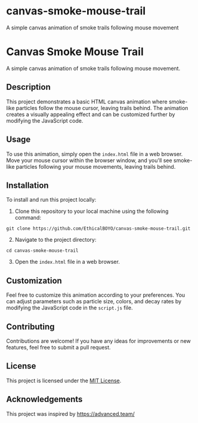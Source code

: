 # canvas-smoke-mouse-trail
A simple canvas animation of smoke trails following mouse movement

# Canvas Smoke Mouse Trail

A simple canvas animation of smoke trails following mouse movement.

## Description

This project demonstrates a basic HTML canvas animation where smoke-like particles follow the mouse cursor, leaving trails behind. The animation creates a visually appealing effect and can be customized further by modifying the JavaScript code.

## Usage

To use this animation, simply open the `index.html` file in a web browser. Move your mouse cursor within the browser window, and you'll see smoke-like particles following your mouse movements, leaving trails behind.

## Installation

To install and run this project locally:

1. Clone this repository to your local machine using the following command:
```
git clone https://github.com/EthicalBOYO/canvas-smoke-mouse-trail.git
```

2. Navigate to the project directory:
```
cd canvas-smoke-mouse-trail
```
3. Open the `index.html` file in a web browser.

## Customization

Feel free to customize this animation according to your preferences. You can adjust parameters such as particle size, colors, and decay rates by modifying the JavaScript code in the `script.js` file.

## Contributing

Contributions are welcome! If you have any ideas for improvements or new features, feel free to submit a pull request.

## License

This project is licensed under the [MIT License](LICENSE).

## Acknowledgements

This project was inspired by https://advanced.team/


